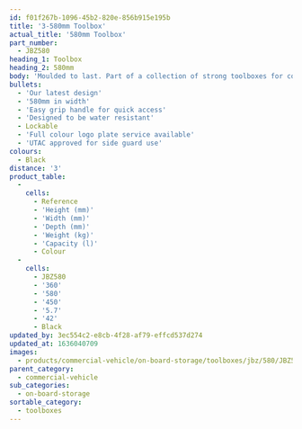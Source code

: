 ```yaml
---
id: f01f267b-1096-45b2-820e-856b915e195b
title: '3-580mm Toolbox'
actual_title: '580mm Toolbox'
part_number:
  - JBZ580
heading_1: Toolbox
heading_2: 580mm
body: 'Moulded to last. Part of a collection of strong toolboxes for commercial vehicles, featuring our latest design.'
bullets:
  - 'Our latest design'
  - '580mm in width'
  - 'Easy grip handle for quick access'
  - 'Designed to be water resistant'
  - Lockable
  - 'Full colour logo plate service available'
  - 'UTAC approved for side guard use'
colours:
  - Black
distance: '3'
product_table:
  -
    cells:
      - Reference
      - 'Height (mm)'
      - 'Width (mm)'
      - 'Depth (mm)'
      - 'Weight (kg)'
      - 'Capacity (l)'
      - Colour
  -
    cells:
      - JBZ580
      - '360'
      - '580'
      - '450'
      - '5.7'
      - '42'
      - Black
updated_by: 3ec554c2-e8cb-4f28-af79-effcd537d274
updated_at: 1636040709
images:
  - products/commercial-vehicle/on-board-storage/toolboxes/jbz/580/JBZ580.png
parent_category:
  - commercial-vehicle
sub_categories:
  - on-board-storage
sortable_category:
  - toolboxes
---
```

